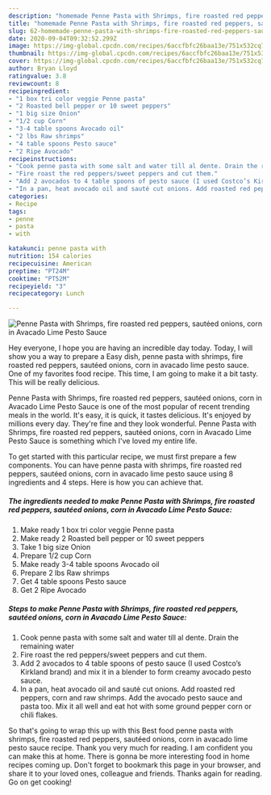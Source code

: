 ```yaml
---
description: "homemade Penne Pasta with Shrimps, fire roasted red peppers, sautéed onions, corn in Avacado Lime Pesto Sauce recipe | how to make easy Penne Pasta with Shrimps, fire roasted red peppers, sautéed onions, corn in Avacado Lime Pesto Sauce"
title: "homemade Penne Pasta with Shrimps, fire roasted red peppers, sautéed onions, corn in Avacado Lime Pesto Sauce recipe | how to make easy Penne Pasta with Shrimps, fire roasted red peppers, sautéed onions, corn in Avacado Lime Pesto Sauce"
slug: 62-homemade-penne-pasta-with-shrimps-fire-roasted-red-peppers-sauteed-onions-corn-in-avacado-lime-pesto-sauce-recipe-how-to-make-easy-penne-pasta-with-shrimps-fire-roasted-red-peppers-sauteed-onions-corn-in-avacado-lime-pesto-sauce
date: 2020-09-04T09:32:52.299Z
image: https://img-global.cpcdn.com/recipes/6accfbfc26baa13e/751x532cq70/penne-pasta-with-shrimps-fire-roasted-red-peppers-sauteed-onions-corn-in-avacado-lime-pesto-sauce-recipe-main-photo.jpg
thumbnail: https://img-global.cpcdn.com/recipes/6accfbfc26baa13e/751x532cq70/penne-pasta-with-shrimps-fire-roasted-red-peppers-sauteed-onions-corn-in-avacado-lime-pesto-sauce-recipe-main-photo.jpg
cover: https://img-global.cpcdn.com/recipes/6accfbfc26baa13e/751x532cq70/penne-pasta-with-shrimps-fire-roasted-red-peppers-sauteed-onions-corn-in-avacado-lime-pesto-sauce-recipe-main-photo.jpg
author: Bryan Lloyd
ratingvalue: 3.8
reviewcount: 8
recipeingredient:
- "1 box tri color veggie Penne pasta"
- "2 Roasted bell pepper or 10 sweet peppers"
- "1 big size Onion"
- "1/2 cup Corn"
- "3-4 table spoons Avocado oil"
- "2 lbs Raw shrimps"
- "4 table spoons Pesto sauce"
- "2 Ripe Avocado"
recipeinstructions:
- "Cook penne pasta with some salt and water till al dente. Drain the remaining water"
- "Fire roast the red peppers/sweet peppers and cut them."
- "Add 2 avocados to 4 table spoons of pesto sauce (I used Costco’s Kirkland brand) and mix it in a blender to form creamy avocado pesto sauce."
- "In a pan, heat avocado oil and sauté cut onions. Add roasted red peppers, corn and raw shrimps. Add the avocado pesto sauce and pasta too. Mix it all well and eat hot with some ground pepper corn or chili flakes."
categories:
- Recipe
tags:
- penne
- pasta
- with

katakunci: penne pasta with 
nutrition: 154 calories
recipecuisine: American
preptime: "PT24M"
cooktime: "PT52M"
recipeyield: "3"
recipecategory: Lunch

---
```



![Penne Pasta with Shrimps, fire roasted red peppers, sautéed onions, corn in Avacado Lime Pesto Sauce](https://img-global.cpcdn.com/recipes/6accfbfc26baa13e/751x532cq70/penne-pasta-with-shrimps-fire-roasted-red-peppers-sauteed-onions-corn-in-avacado-lime-pesto-sauce-recipe-main-photo.jpg)

Hey everyone, I hope you are having an incredible day today. Today, I will show you a way to prepare a Easy dish, penne pasta with shrimps, fire roasted red peppers, sautéed onions, corn in avacado lime pesto sauce. One of my favorites food recipe. This time, I am going to make it a bit tasty. This will be really delicious.

Penne Pasta with Shrimps, fire roasted red peppers, sautéed onions, corn in Avacado Lime Pesto Sauce is one of the most popular of recent trending meals in the world. It's easy, it is quick, it tastes delicious. It's enjoyed by millions every day. They're fine and they look wonderful. Penne Pasta with Shrimps, fire roasted red peppers, sautéed onions, corn in Avacado Lime Pesto Sauce is something which I've loved my entire life.




To get started with this particular recipe, we must first prepare a few components. You can have penne pasta with shrimps, fire roasted red peppers, sautéed onions, corn in avacado lime pesto sauce using 8 ingredients and 4 steps. Here is how you can achieve that.

<!--inarticleads1-->

##### The ingredients needed to make Penne Pasta with Shrimps, fire roasted red peppers, sautéed onions, corn in Avacado Lime Pesto Sauce:

1. Make ready 1 box tri color veggie Penne pasta
1. Make ready 2 Roasted bell pepper or 10 sweet peppers
1. Take 1 big size Onion
1. Prepare 1/2 cup Corn
1. Make ready 3-4 table spoons Avocado oil
1. Prepare 2 lbs Raw shrimps
1. Get 4 table spoons Pesto sauce
1. Get 2 Ripe Avocado




<!--inarticleads2-->

##### Steps to make Penne Pasta with Shrimps, fire roasted red peppers, sautéed onions, corn in Avacado Lime Pesto Sauce:

1. Cook penne pasta with some salt and water till al dente. Drain the remaining water
1. Fire roast the red peppers/sweet peppers and cut them.
1. Add 2 avocados to 4 table spoons of pesto sauce (I used Costco’s Kirkland brand) and mix it in a blender to form creamy avocado pesto sauce.
1. In a pan, heat avocado oil and sauté cut onions. Add roasted red peppers, corn and raw shrimps. Add the avocado pesto sauce and pasta too. Mix it all well and eat hot with some ground pepper corn or chili flakes.




So that's going to wrap this up with this Best food penne pasta with shrimps, fire roasted red peppers, sautéed onions, corn in avacado lime pesto sauce recipe. Thank you very much for reading. I am confident you can make this at home. There is gonna be more interesting food in home recipes coming up. Don't forget to bookmark this page in your browser, and share it to your loved ones, colleague and friends. Thanks again for reading. Go on get cooking!
